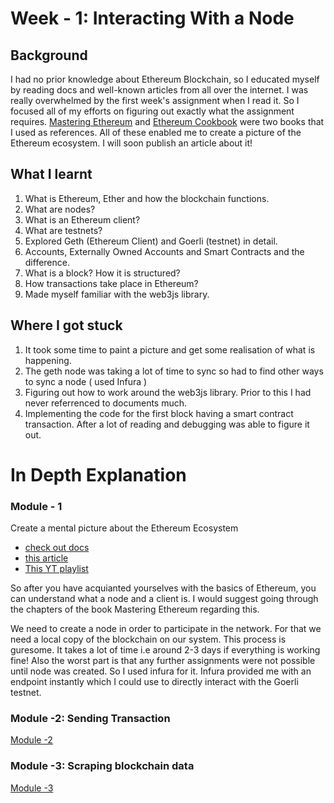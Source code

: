 # Week - 1: Interacting With a Node
## Background
I had no prior knowledge about Ethereum Blockchain, so I educated myself by reading docs and well-known articles from all over the internet. I was really overwhelmed by the first week's assignment when I read it. So I focused all of my efforts on figuring out exactly what the assignment requires. [Mastering Ethereum](https://github.com/ethereumbook/ethereumbook) and [Ethereum Cookbook](https://www.oreilly.com/library/view/ethereum-cookbook/9781789133998/) were two books that I used as references. All of these enabled me to create a picture of the Ethereum ecosystem. I will soon publish an article about it!

## What I learnt
1. What is Ethereum, Ether and how the blockchain functions.
2. What are nodes?
3. What is an Ethereum client?
4. What are testnets?
5. Explored Geth (Ethereum Client) and Goerli (testnet) in detail.
6. Accounts, Externally Owned Accounts and Smart Contracts and the difference.
7. What is a block? How it is structured?
8. How transactions take place in Ethereum?
9. Made myself familiar with the web3js library. 

## Where I got stuck
1. It took some time to paint a picture and get some realisation of what is happening.
2. The geth node was taking a lot of time to sync so had to find other ways to sync a node ( used Infura )
3. Figuring out how to work around the web3js library. Prior to this I had never referrenced to documents much. 
4. Implementing the code for the first block having a smart contract transaction. After a lot of reading and debugging was able to figure it out. 

# In Depth Explanation

### Module - 1
Create a mental picture about the Ethereum Ecosystem
- [check out docs](https://ethereum.org/en/developers/docs/intro-to-ethereum/)
- [this article](https://www.preethikasireddy.com/post/how-does-ethereum-work-anyway?utm_source=pocket_mylist)
- [This YT playlist](https://www.youtube.com/playlist?list=PLJz1HruEnenCXH7KW7wBCEBnBLOVkiqIi)

So after you have acquianted yourselves with the basics of Ethereum, you can understand what a node and a client is. I would suggest going through the chapters of the book Mastering Ethereum regarding this.

We need to create a node in order to participate in the network. For that we need a local copy of the blockchain on our system. This process is guresome. It takes a lot of time i.e around 2-3 days if everything is working fine! Also the worst part is that any further assignments were not possible until node was created. So I used infura for it. Infura provided me with an endpoint instantly which I could use to directly interact with the Goerli testnet. 

### Module -2: Sending Transaction

[Module -2](https://github.com/vibalijoshi/ETHWMN-Fellowship-2022/tree/main/Week_1/Module_2#readme)

### Module -3: Scraping blockchain data

[Module -3](https://github.com/vibalijoshi/ETHWMN-Fellowship-2022/tree/main/Week_1/Module_3#module--3)
